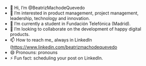 - 👋 Hi, I’m @BeatrizMachodeQuevedo
- 👀 I’m interested in product management, project management, leadership, technology and innovation.
- 🌱 I’m currently a student in Fundación Telefónica (Madrid).
- 💞️ I’m looking to collaborate on the development of happy digital products.
- 📫 How to reach me_ always in LinkedIn (https://www.linkedin.com/beatrizmachodequevedo
- 😄 Pronouns: pronouns
- ⚡ Fun fact: scheduling your post on LinkedIn.

<!---
BeatrizMachodeQuevedo/BeatrizMachodeQuevedo is a ✨ special ✨ repository because its `README.md` (this file) appears on your GitHub profile.
You can click the Preview link to take a look at your changes.
--->
